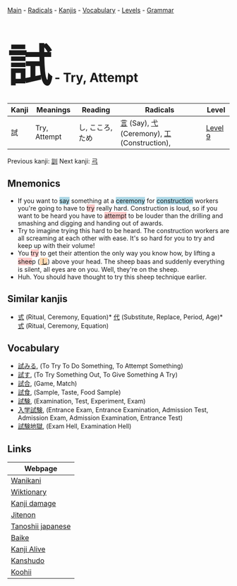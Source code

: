 <style> bigfont {font-size: 100px}</style>
[Main](../index.md) -
[Radicals](../radicals.md) -
[Kanjis](../kanjis.md) -
[Vocabulary](../vocabulary.md) -
[Levels](../levels.md) -
[Grammar](../grammar.md)
# <bigfont> 試</bigfont> - Try, Attempt 

| Kanji | Meanings | Reading | Radicals | Level |
| --- | --- | --- | --- | --- |
| 試 | Try, Attempt | し, こころ, ため | [言](../radicals/言.md) (Say), [弋](../radicals/弋.md) (Ceremony), [工](../radicals/工.md) (Construction),  | [Level 9](../levels/wk_level9.md) |

Previous kanji: [訓](訓.md) Next kanji: [弓](弓.md) 

## Mnemonics
 * If you want to <span style="background-color:#ADD8E6"> say</span> something at a <span style="background-color:#ADD8E6"> ceremony</span> for <span style="background-color:#ADD8E6"> construction</span> workers you're going to have to <span style="background-color:#ffcccb"> try</span> really hard. Construction is loud, so if you want to be heard you have to <span style="background-color:#ffcccb"> attempt</span> to be louder than the drilling and smashing and digging and handing out of awards.
* Try to imagine trying this hard to be heard. The construction workers are all screaming at each other with ease. It's so hard for you to try and keep up with their volume!
* You <span style="background-color:#ffcccb"> try</span> to get their attention the only way you know how, by lifting a <span style="background-color:#ffcccb"> shee</span>p (<span style="background-color:#fed8b1"> [し](https://jisho.org/search/し)</span>) above your head. The sheep baas and suddenly everything is silent, all eyes are on you. Well, they're on the sheep.
* Huh. You should have thought to try this sheep technique earlier.


## Similar kanjis
 * [式](式.md) (Ritual, Ceremony, Equation)* [代](代.md) (Substitute, Replace, Period, Age)* [式](式.md) (Ritual, Ceremony, Equation)


## Vocabulary
 * [試みる](../vocabulary/試.md), (To Try To Do Something, To Attempt Something)
* [試す](../vocabulary/試.md), (To Try Something Out, To Give Something A Try)
* [試合](../vocabulary/試.md), (Game, Match)
* [試食](../vocabulary/試.md), (Sample, Taste, Food Sample)
* [試験](../vocabulary/試.md), (Examination, Test, Experiment, Exam)
* [入学試験](../vocabulary/試.md), (Entrance Exam, Entrance Examination, Admission Test, Admission Exam, Admission Examination, Entrance Test)
* [試験地獄](../vocabulary/試.md), (Exam Hell, Examination Hell)



## Links 

| Webpage |
| --- |
| [Wanikani          ](https://www.wanikani.com/kanji/試) |
| [Wiktionary        ](https://en.wiktionary.org/wiki/試) |
| [Kanji damage      ](http://www.kanjidamage.com/kanji/search?utf8=✓&q=試) |
| [Jitenon           ](https://jitenon.com/kanji/試) |
| [Tanoshii japanese ](https://www.tanoshiijapanese.com/dictionary/kanji.cfm?k=試) |
| [Baike             ](https://baike.baidu.com/item/試) |
| [Kanji Alive       ](https://app.kanjialive.com/試) |
| [Kanshudo          ](https://www.kanshudo.com/searchmn?q=試) |
| [Koohii            ](https://kanji.koohii.com/study/kanji/試) |
